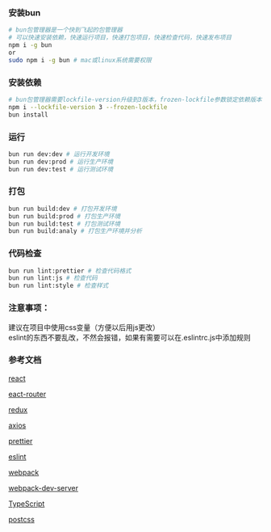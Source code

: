 ### 安装bun
```bash
# bun包管理器是一个快到飞起的包管理器
# 可以快速安装依赖，快速运行项目，快速打包项目，快速检查代码，快速发布项目
npm i -g bun
or
sudo npm i -g bun # mac或linux系统需要权限
```

### 安装依赖
```bash
# bun包管理器需要lockfile-version升级到3版本，frozen-lockfile参数锁定依赖版本
npm i --lockfile-version 3 --frozen-lockfile
bun install
```

### 运行
```bash
bun run dev:dev # 运行开发环境
bun run dev:prod # 运行生产环境
bun run dev:test # 运行测试环境
```

### 打包
```bash
bun run build:dev # 打包开发环境
bun run build:prod # 打包生产环境
bun run build:test # 打包测试环境
bun run build:analy # 打包生产环境并分析
```

### 代码检查
```bash
bun run lint:prettier # 检查代码格式
bun run lint:js # 检查代码
bun run lint:style # 检查样式
```

### 注意事项：
建议在项目中使用css变量（方便以后用js更改）     
eslint的东西不要乱改，不然会报错，如果有需要可以在.eslintrc.js中添加规则

### 参考文档
[react](https://react.docschina.org/)

[eact-router](https://reacttraining.com/react-router/web/guides/quick-start)

[redux](https://redux.js.org/)

[axios](https://www.axios-http.cn/docs/intro)

[prettier](https://prettier.io/)

[eslint](https://eslint.org/)

[webpack](https://webpack.js.org/)

[webpack-dev-server](https://webpack.js.org/configuration/dev-server/)

[TypeScript](https://www.tslang.cn/docs/home.html)

[postcss](https://www.postcss.com.cn/)

